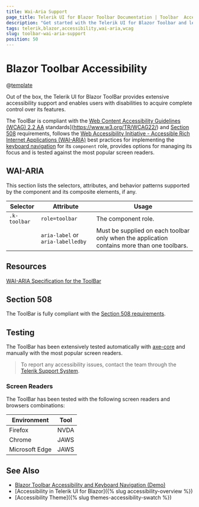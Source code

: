 ```yaml
---
title: Wai-Aria Support
page_title: Telerik UI for Blazor Toolbar Documentation | Toolbar  Accessibility
description: "Get started with the Telerik UI for Blazor Toolbar and learn about its accessibility support for WAI-ARIA, Section 508, and WCAG 2.1."
tags: telerik,blazor,accessibility,wai-aria,wcag
slug: toolbar-wai-aria-support 
position: 50 
---
```


# Blazor Toolbar Accessibility

@[template](/_contentTemplates/common/parameters-table-styles.md#table-layout)



Out of the box, the Telerik UI for Blazor ToolBar provides extensive accessibility support and enables users with disabilities to acquire complete control over its features.


The ToolBar is compliant with the [Web Content Accessibility Guidelines (WCAG) 2.2  AA](https://www.w3.org/TR/WCAG22/) standards](https://www.w3.org/TR/WCAG22/) and [Section 508](http://www.section508.gov/) requirements, follows the [Web Accessibility Initiative - Accessible Rich Internet Applications (WAI-ARIA)](https://www.w3.org/WAI/ARIA/apg/) best practices for implementing the [keyboard navigation](#keyboard-navigation) for its `component` role, provides options for managing its focus and is tested against the most popular screen readers.

## WAI-ARIA


This section lists the selectors, attributes, and behavior patterns supported by the component and its composite elements, if any.

| Selector | Attribute | Usage |
| -------- | --------- | ----- |
| `.k-toolbar` | `role=toolbar` | The component role. |
|  | `aria-label` or `aria-labelledby` | Must be supplied on each toolbar only when the application contains more than one toolbars. |

## Resources

[WAI-ARIA Specification for the ToolBar](https://www.w3.org/TR/wai-aria-1.2/#toolbar)

## Section 508


The ToolBar is fully compliant with the [Section 508 requirements](http://www.section508.gov/).

## Testing


The ToolBar has been extensively tested automatically with [axe-core](https://github.com/dequelabs/axe-core) and manually with the most popular screen readers.

> To report any accessibility issues, contact the team through the [Telerik Support System](https://www.telerik.com/account/support-center).

### Screen Readers


The ToolBar has been tested with the following screen readers and browsers combinations:

| Environment | Tool |
| ----------- | ---- |
| Firefox | NVDA |
| Chrome | JAWS |
| Microsoft Edge | JAWS |



## See Also

* [Blazor Toolbar Accessibility and Keyboard Navigation (Demo)](https://demos.telerik.com/blazor-ui/toolbar/keyboard-navigation)
* [Accessibility in Telerik UI for Blazor]({% slug accessibility-overview %})
* [Accessibility Theme]({% slug themes-accessibility-swatch %})
